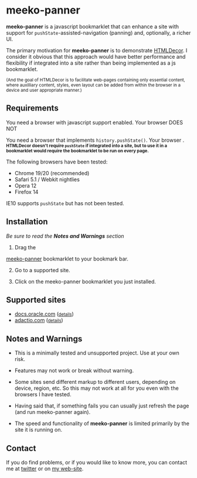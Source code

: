 <style>
html { width: 100%; text-align: center; }
body { width: 72ex; margin: 0 auto; text-align: left; }
abbr { border-bottom: 1px dotted; }
</style>

meeko-panner
=============

**meeko-panner** is a javascript bookmarklet that can enhance a site with 
support for `pushState`-assisted-navigation (panning)
and, optionally, a richer UI. 

The primary motivation for **meeko-panner** is to demonstrate [HTMLDecor](http://github.com/shogun70/HTMLDecor).
I consider it obvious that this approach would have better performance and flexibility
if integrated into a site rather than being implemented as a js bookmarklet. 

<small>(And the goal of HTMLDecor is to facilitate web-pages containing only essential content,
where auxilliary content, styles, even layout can be added from within the browser
in a device and user appropriate manner.)</small>


Requirements
------------

You need a browser with javascript support enabled. Your browser <script>document.write("DOES")</script><noscript>DOES NOT</noscript>

You need a browser that implements `history.pushState()`. Your browser <script>document.write(!!history.pushState ? "DOES" : "DOES NOT")</script>.
<small><b>HTMLDecor doesn't require `pushState` if integrated into a site,
but to use it in a bookmarklet would require the bookmarklet to be run on every page. </b></small>

The following browsers have been tested:

- Chrome 19/20 (recommended)
- Safari 5.1 / Webkit nightlies
- Opera 12
- Firefox 14

IE10 supports `pushState` but has not been tested.


Installation
------------

*Be sure to read the **Notes and Warnings** section*

1. Drag the
<a title="meeko-panner" href="javascript:var decorBase = (location.protocol == 'https:') ? 'https://d3g4qkktqnw71.cloudfront.net/meeko-panner/' : 'http://dist.meekostuff.net/meeko-panner/'; var script=document.createElement('script'); script.src=decorBase + 'loader.js'; document.getElementsByTagName('head')[0].appendChild(script); void(0);">
meeko-panner</a> bookmarklet to your bookmark bar.

2. Go to a supported site. 

3. Click on the meeko-panner bookmarklet you just installed. 


Supported sites
---------------

- [docs.oracle.com](http://docs.oracle.com) (<small>[details](docs.oracle.com/)</small>)
- [adactio.com](http://adactio.com) (<small>[details](adactio.com/)</small>)

Notes and Warnings
------------------

- This is a minimally tested and unsupported project. Use at your own risk.

- Features may not work or break without warning. 

- Some sites send different markup to different users, depending on device, region, etc.
So this may not work at all for you even with the browsers I have tested. 

- Having said that, if something fails you can usually just refresh the page (and run meeko-panner again).

- The speed and functionality of **meeko-panner** is limited primarily by the site it is running on. 


Contact
-------

If you do find problems, or if you would like to know more, you can contact me at [twitter](https://twitter.com/Meekostuff)
or on [my web-site](http://meekostuff.net).

